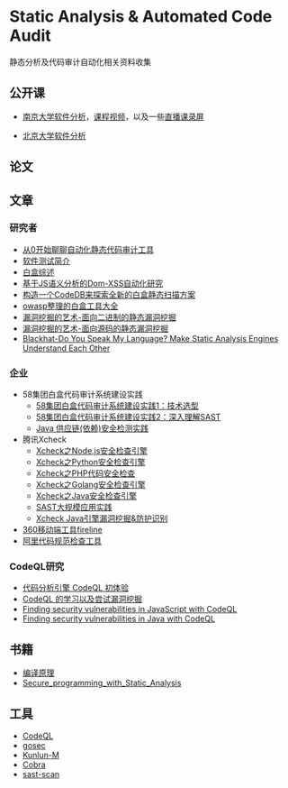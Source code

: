 # Static Analysis & Automated Code Audit
静态分析及代码审计自动化相关资料收集

## 公开课
- [南京大学软件分析](https://pascal-group.bitbucket.io/teaching.html)，[课程视频](https://zhuanlan.zhihu.com/p/110050716)，以及一些[直播课录屏](https://space.bilibili.com/238948858/)

- [北京大学软件分析](https://xiongyingfei.github.io/SA/2020/main.htm)


## 论文


## 文章
### 研究者
- [从0开始聊聊自动化静态代码审计工具](https://lorexxar.cn/2020/09/21/whiteboxaudit/)
- [软件测试简介](https://github.com/RangerNJU/Static-Program-Analysis-Book)
- [白盒综述](https://forum.90sec.com/t/topic/1087)
- [基于JS语义分析的Dom-XSS自动化研究](https://mp.weixin.qq.com/s/PWVJSd6nrKt6ErnIHIPRzA)
- [构造一个CodeDB来探索全新的白盒静态扫描方案](https://lorexxar.cn/2020/10/30/whitebox-2/)
- [owasp整理的白盒工具大全](https://owasp.org/www-community/Source_Code_Analysis_Tools)
- [漏洞挖掘的艺术-面向二进制的静态漏洞挖掘](https://www.freebuf.com/articles/network/248487.html)
- [漏洞挖掘的艺术-面向源码的静态漏洞挖掘](https://www.freebuf.com/articles/network/248215.html)
- [Blackhat-Do You Speak My Language? Make Static Analysis Engines Understand Each Other](https://www.blackhat.com/us-21/briefings/schedule/#do-you-speak-my-language-make-static-analysis-engines-understand-each-other-22797)

### 企业
- 58集团白盒代码审计系统建设实践
  - [58集团白盒代码审计系统建设实践1：技术选型](https://xz.aliyun.com/t/9335)
  - [58集团白盒代码审计系统建设实践2：深入理解SAST](https://xz.aliyun.com/t/9429)
  - [Java 供应链(依赖)安全检测实践](https://mp.weixin.qq.com/s/1fnDelBE1HisEaopEyk8nQ)
- 腾讯Xcheck
  - [Xcheck之Node.js安全检查引擎](https://mp.weixin.qq.com/s/Kl9omJ91R3rGSe4h8gk0PQ)
  - [Xcheck之Python安全检查引擎](https://mp.weixin.qq.com/s/_UEofmOavtkYqNpti_FcxA)
  - [Xcheck之PHP代码安全检查](https://mp.weixin.qq.com/s/K29g9Gu-JQvOoOQ98sreBg)
  - [Xcheck之Golang安全检查引擎](https://mp.weixin.qq.com/s/VzjcXp3O8zc97aIppy4LUA)
  - [Xcheck之Java安全检查引擎](https://mp.weixin.qq.com/s/rb1BfcZeCTr2PIiypXqVjw)
  - [SAST大规模应用实践](https://mp.weixin.qq.com/s/7_r7N3X_fn22uGJWcW-8GQ)
  - [Xcheck Java引擎漏洞挖掘&防护识别](https://mp.weixin.qq.com/s/FPMUVoSqc0Lsf5BQx07ADw)
- [360移动端工具fireline](http://magic.360.cn/zh/index.html)
- [阿里代码规范检查工具](https://github.com/alibaba/p3c)

### CodeQL研究
- [代码分析引擎 CodeQL 初体验](https://paper.seebug.org/1078)
- [CodeQL 的学习以及尝试漏洞挖掘](https://bestwing.me/codeql.html)
- [Finding security vulnerabilities in JavaScript with CodeQL](https://www.youtube.com/watch?v=pYzfGaLTqC0)
- [Finding security vulnerabilities in Java with CodeQL](https://www.youtube.com/watch?v=nvCd0Ee4FgE)


## 书籍
- [编译原理](https://github.com/twosmi1e/Static-Analysis-and-Automated-Code-Audit/blob/main/book/%E7%BC%96%E8%AF%91%E5%8E%9F%E7%90%86%E9%BE%99%E4%B9%A6%E4%B8%AD%E6%96%87%E7%AC%AC%E4%BA%8C%E7%89%88.pdf)
- [Secure_programming_with_Static_Analysis](https://github.com/twosmi1e/Static-Analysis-and-Automated-Code-Audit/blob/main/book/Secure_programming_with_Static_Analysis.pdf)


## 工具
- [CodeQL](https://codeql.github.com/docs/)
- [gosec](https://github.com/securego/gosec)
- [Kunlun-M](https://github.com/LoRexxar/Kunlun-M)
- [Cobra](https://github.com/FeeiCN/Cobra)
- [sast-scan](https://github.com/ShiftLeftSecurity/sast-scan)

